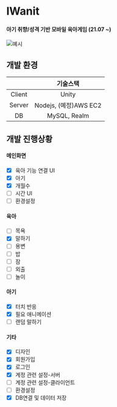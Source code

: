 # IWanit
#### 아기 취향/성격 기반 모바일 육아게임 (21.07 ~)

![예시](https://user-images.githubusercontent.com/40621689/158013060-adc8c897-1f98-4327-bd50-855006124fd0.png)

## 개발 환경
|       |기술스택|   
|:-----:|:-----:|   
|Client|Unity|
|Server|Nodejs, (예정)AWS EC2|
|DB|MySQL, Realm|
   
   
## 개발 진행상황   
#### 메인화면
- [x] 육아 기능 연결 UI
- [x] 아기
- [x] 개월수
- [ ] 시간 UI
- [ ] 환경설정

#### 육아
- [ ] 목욕
- [x] 말하기
- [ ] 용변
- [ ] 밥
- [ ] 잠
- [ ] 외출
- [ ] 놀이

#### 아기
- [x] 터치 반응
- [x] 필요 애니메이션
- [ ] 랜덤 말하기

#### 기타
- [x] 디자인
- [x] 회원가입
- [x] 로그인
- [x] 계정 관련 설정-서버
- [ ] 계정 관련 설정-클라이언트
- [ ] 환경설정
- [x] DB연결 및 데이터 저장    
